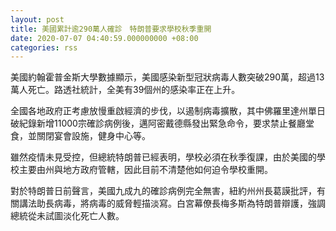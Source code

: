 ```yaml
---
layout: post
title: 美國累計逾290萬人確診　特朗普要求學校秋季重開
date: 2020-07-07 04:40:59.000000000 +08:00
categories: rss
---
```


美國約翰霍普金斯大學數據顯示，美國感染新型冠狀病毒人數突破290萬，超過13萬人死亡。路透社統計，全美有39個州的感染率正在上升。

全國各地政府正考慮放慢重啟經濟的步伐，以遏制病毒擴散，其中佛羅里達州單日破紀錄新增11000宗確診病例後，邁阿密戴德縣發出緊急命令，要求禁止餐廳堂食，並關閉宴會設施，健身中心等。

雖然疫情未見受控，但總統特朗普已經表明，學校必須在秋季復課，由於美國的學校主要由州與地方政府管轄，因此目前不清楚他如何迫令學校重開。

對於特朗普日前聲言，美國九成九的確診病例完全無害，紐約州州長葛謨批評，有關講法助長病毒，將病毒的威脅輕描淡寫。白宮幕僚長梅多斯為特朗普辯護，強調總統從未試圖淡化死亡人數。
